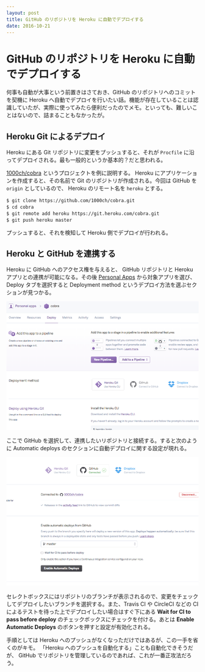 ```yaml
---
layout: post
title: GitHub のリポジトリを Heroku に自動でデプロイする
date: 2016-10-21
---
```


# GitHub のリポジトリを Heroku に自動でデプロイする

何事も自動が大事という前置きはさておき、GitHub のリポジトリへのコミットを契機に Heroku へ自動でデプロイを行いたい話。機能が存在していることは認識していたが、実際に使ってみたら便利だったのでメモ。といっても、難しいことはないので、詰まることもなかったが。

## Heroku Git によるデプロイ

Heroku にある Git リポジトリに変更をプッシュすると、それが `Procfile` に沿ってデプロイされる。最も一般的というか基本的？だと思われる。

[1000ch/cobra](https://github.com/1000ch/cobra) というプロジェクトを例に説明する。  Heroku にアプリケーションを作成すると、その名前で Git のリポジトリが作成される。今回は GitHub を `origin` としているので、 Heroku のリモート名を `heroku` とする。

```bash
$ git clone https://github.com/1000ch/cobra.git
$ cd cobra
$ git remote add heroku https://git.heroku.com/cobra.git
$ git push heroku master
```

プッシュすると、それを検知して Heroku 側でデプロイが行われる。

## Heroku と GitHub を連携する

Heroku に GitHub へのアクセス権を与えると、 GitHub リポジトリと Heroku アプリとの連携が可能になる。その後 [Personal Apps](https://dashboard.heroku.com/apps) から対象アプリを選び、 Deploy タブを選択すると Deployment method というデプロイ方法を選ぶセクションが見つかる。

![Deployment method](/img/posts/2016/heroku-automatic-deploy/deployment-method.png)

ここで GitHub を選択して、連携したいリポジトリと接続する。すると次のように Automatic deploys のセクションに自動デプロイに関する設定が現れる。

![Connect to GitHub](/img/posts/2016/heroku-automatic-deploy/connect-to-github.png)

セレクトボックスにはリポジトリのブランチが表示されるので、変更をチェックしてデプロイしたいブランチを選択する。また、Travis CI や CircleCI などの CI によるテストを待った上でデプロイしたい場合はすぐ下にある **Wait for CI to pass before deploy** のチェックボックスにチェックを付ける。あとは **Enable Automatic Deploys** のボタンを押すと設定が有効化される。

手順としては Heroku へのプッシュがなくなっただけではあるが、この一手を省くのがキモ。 「Heroku へのプッシュを自動化する」ことも自動化できそうだが、 GitHub でリポジトリを管理しているのであれば、これが一番正攻法だろう。
